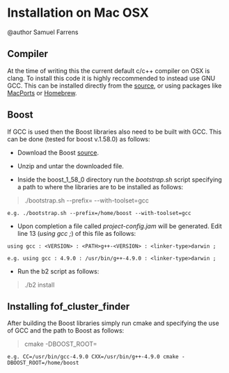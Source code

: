 Installation on Mac OSX
==================

@author Samuel Farrens

Compiler
-

At the time of writing this the current default c/c++ compiler on OSX is clang. To install this code it is highly reccommended to instead use  GNU GCC. This can be installed directly from the <a href="https://gcc.gnu.org/" target="_blank">source</a>, or using packages like <a href="https://www.macports.org/" target="_blank">MacPorts</a> or <a href="http://brew.sh/" target="_blank">Homebrew</a>.

Boost
-

If GCC is used then the Boost libraries also need to be built with GCC. This can be done (tested for boost v.1.58.0) as follows:

* Download the Boost <a href="http://sourceforge.net/projects/boost/files/boost/1.58.0/boost_1_58_0.tar.gz/download" target="_blank">source</a>.

* Unzip and untar the downloaded file.

* Inside the boost\_1\_58\_0 directory run the *bootstrap.sh* script specifying a path to where the libraries are to be installed as follows:

> ./bootstrap.sh --prefix=<PATH> --with-toolset=gcc

`e.g. ./bootstrap.sh --prefix=/home/boost --with-toolset=gcc`

* Upon completion a file called *project-config.jam* will be generated. Edit line 13 (*using gcc ;*) of this file as follows:

` using gcc : <VERSION> : <PATH>g++-<VERSION> : <linker-type>darwin ; `

`e.g. using gcc : 4.9.0 : /usr/bin/g++-4.9.0 : <linker-type>darwin ; `

* Run the b2 script as follows:

> ./b2 install

Installing fof\_cluster\_finder
-

After building the Boost libraries simply run cmake and specifying the use of GCC and the path to Boost as follows:

> cmake -DBOOST_ROOT=<PATH>

`e.g. CC=/usr/bin/gcc-4.9.0 CXX=/usr/bin/g++-4.9.0 cmake -DBOOST_ROOT=/home/boost`
